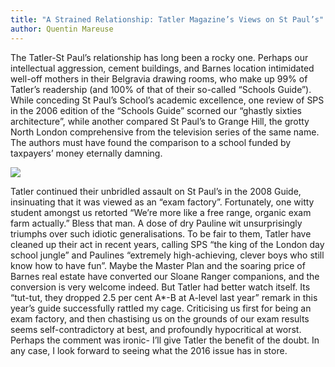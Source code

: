 ```yaml
---
title: "A Strained Relationship: Tatler Magazine’s Views on St Paul’s"
author: Quentin Mareuse
---
```


The Tatler-St Paul’s relationship has long been a rocky one. Perhaps our intellectual aggression, cement buildings, and Barnes location intimidated well-off mothers in their Belgravia drawing rooms, who make up 99% of Tatler’s readership (and 100% of that of their so-called “Schools Guide”). While conceding St Paul’s School’s academic excellence, one review of SPS in the 2006 edition of the “Schools Guide” scorned our “ghastly sixties architecture”, while another compared St Paul’s to Grange Hill, the grotty North London comprehensive from the television series of the same name. The authors must have found the comparison to a school funded by taxpayers’ money eternally damning.

<img src="../images/tatler.jpg" class="right">

Tatler continued their unbridled assault on St Paul’s in the 2008 Guide, insinuating that it was viewed as an “exam factory”. Fortunately, one witty student amongst us retorted “We’re more like a free range, organic exam farm actually.” Bless that man. A dose of dry Pauline wit unsurprisingly triumphs over such idiotic generalisations.
To be fair to them, Tatler have cleaned up their act in recent years, calling SPS “the king of the London day school jungle” and Paulines “extremely high-achieving, clever boys who still know how to have fun”. Maybe the Master Plan and the soaring price of Barnes real estate have converted our Sloane Ranger companions, and the conversion is very welcome indeed.
But Tatler had better watch itself. Its “tut-tut, they dropped 2.5 per cent A*-B at A-level last year” remark in this year’s guide successfully rattled my cage. Criticising us first for being an exam factory, and then chastising us on the grounds of our exam results seems self-contradictory at best, and profoundly hypocritical at worst.  Perhaps the comment was ironic-  I’ll give Tatler the benefit of the doubt. In any case, I look forward to seeing what the 2016 issue has in store.
